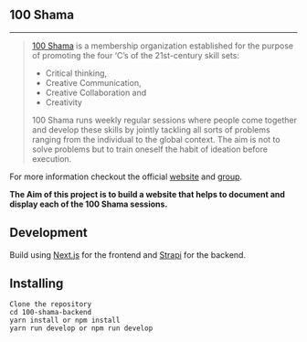 ## **100 Shama**

---

> [100 Shama](https://100shama.org/) is a membership organization established for the purpose of promoting the four ‘C’s of the 21st-century skill sets:
> - Critical thinking, 
> - Creative Communication, 
> - Creative Collaboration and
> - Creativity
> 
> 100 Shama runs weekly regular sessions where people come together and develop these skills by jointly tackling all sorts of problems ranging from the individual to the global context. The aim is not to solve problems but to train oneself the habit of ideation before execution.

For more information checkout the official [website](https://100shama.org/) and [group](https://t.me/club100shama).

**The Aim of this project is to build a website that helps to document and display each of the 100 Shama sessions.**

## Development

Build using [Next.js](https://nextjs.org) for the frontend and [Strapi](https://strapi.io/) for the backend.

## Installing

```
Clone the repository 
cd 100-shama-backend
yarn install or npm install 
yarn run develop or npm run develop
```